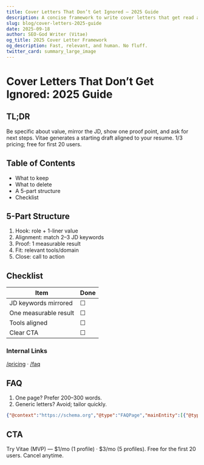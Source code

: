 ```yaml
---
title: Cover Letters That Don’t Get Ignored — 2025 Guide
description: A concise framework to write cover letters that get read and replied to.
slug: blog/cover-letters-2025-guide
date: 2025-09-18
author: SEO-God Writer (Vitae)
og_title: 2025 Cover Letter Framework
og_description: Fast, relevant, and human. No fluff.
twitter_card: summary_large_image
---
```


# Cover Letters That Don’t Get Ignored: 2025 Guide

## TL;DR
Be specific about value, mirror the JD, show one proof point, and ask for next steps. Vitae generates a starting draft aligned to your resume. $1/$3 pricing; free for first 20 users.

## Table of Contents
- What to keep
- What to delete
- A 5-part structure
- Checklist

## 5-Part Structure
1. Hook: role + 1-liner value
2. Alignment: match 2–3 JD keywords
3. Proof: 1 measurable result
4. Fit: relevant tools/domain
5. Close: call to action

## Checklist
| Item | Done |
|---|---|
| JD keywords mirrored | ☐ |
| One measurable result | ☐ |
| Tools aligned | ☐ |
| Clear CTA | ☐ |

### Internal Links
[/pricing](/pricing) · [/faq](/faq)

## FAQ
1. One page? Prefer 200–300 words.
2. Generic letters? Avoid; tailor quickly.

```json
{"@context":"https://schema.org","@type":"FAQPage","mainEntity":[{"@type":"Question","name":"Length?","acceptedAnswer":{"@type":"Answer","text":"200–300 words, focused."}},{"@type":"Question","name":"Generic letters?","acceptedAnswer":{"@type":"Answer","text":"Avoid; tailor to the JD."}}]}
```

## CTA
Try Vitae (MVP) — $1/mo (1 profile) · $3/mo (5 profiles). Free for the first 20 users. Cancel anytime.



